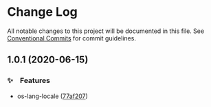 # Change Log

All notable changes to this project will be documented in this file.
See [Conventional Commits](https://conventionalcommits.org) for commit guidelines.

## 1.0.1 (2020-06-15)


### ✨　Features

*  os-lang-locale ([77af207](https://github.com/bluelovers/ws-os/commit/77af207117f0ebd8ab52a4a6707185dc0f95f38f))
